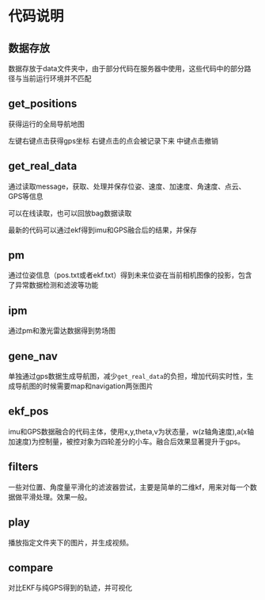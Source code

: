 # 代码说明

## 数据存放

数据存放于data文件夹中，由于部分代码在服务器中使用，这些代码中的部分路径与当前运行环境并不匹配

## get_positions

获得运行的全局导航地图

左键右键点击获得gps坐标
右键点击的点会被记录下来
中键点击撤销

## get_real_data

通过读取message，获取、处理并保存位姿、速度、加速度、角速度、点云、GPS等信息

可以在线读取，也可以回放bag数据读取

最新的代码可以通过ekf得到imu和GPS融合后的结果，并保存

## pm

通过位姿信息（pos.txt或者ekf.txt）得到未来位姿在当前相机图像的投影，包含了异常数据检测和滤波等功能

## ipm

通过pm和激光雷达数据得到势场图

## gene_nav

单独通过gps数据生成导航图，减少`get_real_data`的负担，增加代码实时性，生成导航图的时候需要map和navigation两张图片

## ekf_pos

imu和GPS数据融合的代码主体，使用x,y,theta,v为状态量，w(z轴角速度),a(x轴加速度)为控制量，被控对象为四轮差分的小车。融合后效果显著提升于gps。

## filters

一些对位置、角度量平滑化的滤波器尝试，主要是简单的二维kf，用来对每一个数据做平滑处理。效果一般。

## play

播放指定文件夹下的图片，并生成视频。

## compare

对比EKF与纯GPS得到的轨迹，并可视化


